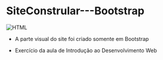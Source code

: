 # SiteConstrular---Bootstrap

![HTML](https://img.shields.io/badge/HTML5-E34F26?style=for-the-badge&logo=html5&logoColor=white) 

* A parte visual do site foi criado somente em Bootstrap

* Exercício da aula de Introdução ao Desenvolvimento Web
